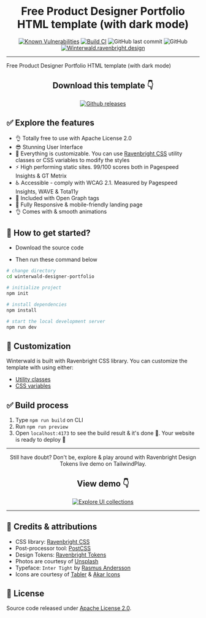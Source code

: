 <div align="center">

# Free Product Designer Portfolio HTML template (with dark mode)

</div>

<div align="center">

[![Known Vulnerabilities](https://snyk.io/test/github/ariqnrnns/winterwald-designer-portfolio/badge.svg)](https://snyk.io/test/github/ariqnrnns/winterwald-designer-portfolio)
[![Build CI](https://github.com/ariqnrnns/winterwald-designer-portfolio/actions/workflows/build.yml/badge.svg)](https://github.com/ariqnrnns/winterwald-designer-portfolio/actions/workflows/build.yml)
![GitHub last commit](https://img.shields.io/github/last-commit/ariqnrnns/winterwald-designer-portfolio)
![GitHub](https://img.shields.io/github/license/ariqnrnns/winterwald-designer-portfolio)
[![Winterwald.ravenbright.design](https://img.shields.io/website-up-down-green-red/http/shields.io.svg)](https://winterwald.ravenbright.design)

</div>

---

Free Product Designer Portfolio HTML template (with dark mode)

<div align="center">

## Download this template 👇

</div>

<div align="center">

<a href="https://github.com/ariqnrnns/winterwald-designer-portfolio">
<img src="https://img.shields.io/badge/GitHub-181717.svg?style=for-the-badge&logo=GitHub&logoColor=white" alt="Github releases">
</a>

</div>

## ✅ Explore the features

- 👌 Totally free to use with Apache License 2.0
- 😎 Stunning User Interface
- 🎨 Everything is customizable. You can use [Ravenbright CSS](https://ravenbrightcss.com) utility classes or CSS variables to modify the styles
- ⚡ High performing static sites. 99/100 scores both in Pagespeed Insights & GT Metrix
- ♿ Accessible - comply with WCAG 2.1. Measured by Pagespeed Insights, WAVE & Tota11y
- 📰 Included with Open Graph tags
- 📱 Fully Responsive & mobile-friendly landing page
- 👌 Comes with & smooth animations

## 🚀 How to get started?

- Download the source code

- Then run these command below

```bash
# change directory
cd winterwald-designer-portfolio

# initialize project
npm init

# install dependencies
npm install

# start the local development server
npm run dev
```

## 🎨 Customization

Winterwald is built with Ravenbright CSS library. You can customize the template with using either:

- [Utility classes](https://ravenbrightcss.com/docs/utilities/background)
- [CSS variables](https://ravenbrightcss.com/docs/customize/cssvariables)

## ✅ Build process

1. Type `npm run build` on CLI
2. Run `npm run preview`
3. Open `localhost:4173` to see the build result & it's done 🎉. Your website is ready to deploy 🚀

---

<div align="center">

Still have doubt? Don't be, explore & play around with Ravenbright Design Tokens live demo on TailwindPlay.

## View demo 👇

<a href="https://winterwald.ravenbright.design">
<img src="https://img.shields.io/badge/html5-%23E34F26.svg?style=for-the-badge&logo=html5&logoColor=white" alt="Explore UI collections">
</a>

</div>

---

## 🤝 Credits & attributions

- CSS library: [Ravenbright CSS](https://ravenbrightcss.com)
- Post-processor tool: [PostCSS](https://postcss.org)
- Design Tokens: [Ravenbright Tokens](https://ravenbrightcss.com/tokens)
- Photos are courtesy of [Unsplash](https://unsplash.com)
- Typeface: `Inter Tight` by [Rasmus Andersson](https://github.com/rsms/inter-gf-tight/blob/main/OFL.txt)
- Icons are courtesy of [Tabler](https://tabler-icons.io/) & [Akar Icons](https://akaricons.com/)

## 📝 License

Source code released under [Apache License 2.0](https://github.com/ariqnrnns/winterwald-designer-portfolio/blob/main/LICENSE.md).
